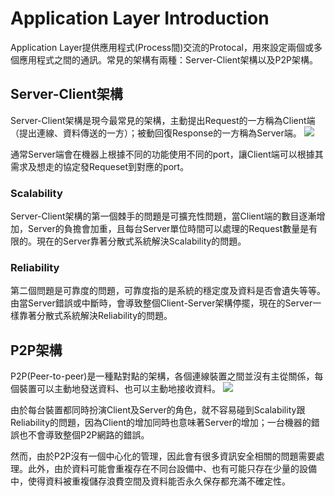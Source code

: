 # Application Layer Introduction
Application Layer提供應用程式(Process間)交流的Protocal，用來設定兩個或多個應用程式之間的通訊。常見的架構有兩種：Server-Client架構以及P2P架構。

## Server-Client架構
Server-Client架構是現今最常見的架構，主動提出Request的一方稱為Client端（提出連線、資料傳送的一方）；被動回復Response的一方稱為Server端。
![](https://i.imgur.com/QUJeqrr.png)

通常Server端會在機器上根據不同的功能使用不同的port，讓Client端可以根據其需求及想走的協定發Requeset到對應的port。

### Scalability
Server-Client架構的第一個棘手的問題是可擴充性問題，當Client端的數目逐漸增加，Server的負擔會加重，且每台Server單位時間可以處理的Request數量是有限的。現在的Server靠著分散式系統解決Scalability的問題。

### Reliability
第二個問題是可靠度的問題，可靠度指的是系統的穩定度及資料是否會遺失等等。由當Server錯誤或中斷時，會導致整個Client-Server架構停擺，現在的Server一樣靠著分散式系統解決Reliability的問題。

## P2P架構
P2P(Peer-to-peer)是一種點對點的架構，各個連線裝置之間並沒有主從關係，每個裝置可以主動地發送資料、也可以主動地接收資料。
![](https://i.imgur.com/gWytlzz.png)

由於每台裝置都同時扮演Client及Server的角色，就不容易碰到Scalability跟Reliability的問題，因為Client的增加同時也意味著Server的增加；一台機器的錯誤也不會導致整個P2P網路的錯誤。

然而，由於P2P沒有一個中心化的管理，因此會有很多資訊安全相關的問題需要處理。此外，由於資料可能會重複存在不同台設備中、也有可能只存在少量的設備中，使得資料被重複儲存浪費空間及資料能否永久保存都充滿不確定性。

